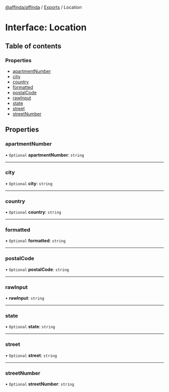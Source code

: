 [@affinda/affinda](../README.md) / [Exports](../modules.md) / Location

# Interface: Location

## Table of contents

### Properties

- [apartmentNumber](Location.md#apartmentnumber)
- [city](Location.md#city)
- [country](Location.md#country)
- [formatted](Location.md#formatted)
- [postalCode](Location.md#postalcode)
- [rawInput](Location.md#rawinput)
- [state](Location.md#state)
- [street](Location.md#street)
- [streetNumber](Location.md#streetnumber)

## Properties

### apartmentNumber

• `Optional` **apartmentNumber**: `string`

___

### city

• `Optional` **city**: `string`

___

### country

• `Optional` **country**: `string`

___

### formatted

• `Optional` **formatted**: `string`

___

### postalCode

• `Optional` **postalCode**: `string`

___

### rawInput

• **rawInput**: `string`

___

### state

• `Optional` **state**: `string`

___

### street

• `Optional` **street**: `string`

___

### streetNumber

• `Optional` **streetNumber**: `string`

